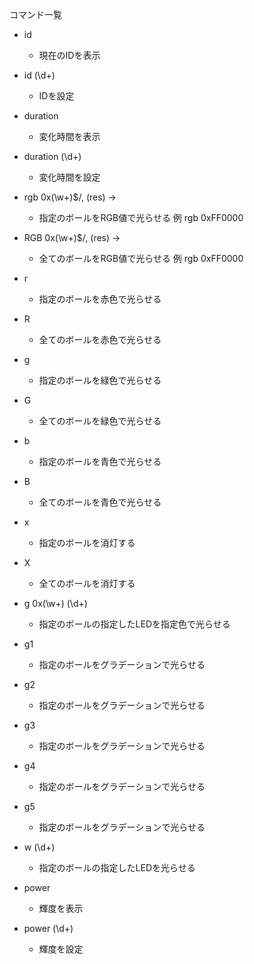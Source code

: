 コマンド一覧

* id
	* 現在のIDを表示

* id (\d+)
	* IDを設定

* duration
	* 変化時間を表示

* duration (\d+)
	* 変化時間を設定

* rgb 0x(\w+)$/, (res) ->
	* 指定のボールをRGB値で光らせる 例 rgb 0xFF0000

* RGB 0x(\w+)$/, (res) ->
	* 全てのボールをRGB値で光らせる 例 rgb 0xFF0000

* r
	* 指定のボールを赤色で光らせる

* R
	* 全てのボールを赤色で光らせる

* g
	* 指定のボールを緑色で光らせる

* G
	* 全てのボールを緑色で光らせる

* b
	* 指定のボールを青色で光らせる

* B
	* 全てのボールを青色で光らせる

* x
	* 指定のボールを消灯する

* X
	* 全てのボールを消灯する

* g 0x(\w+) (\d+)
	* 指定のボールの指定したLEDを指定色で光らせる

* g1
	* 指定のボールをグラデーションで光らせる

* g2
	* 指定のボールをグラデーションで光らせる

* g3
	* 指定のボールをグラデーションで光らせる

* g4
	* 指定のボールをグラデーションで光らせる

* g5
	* 指定のボールをグラデーションで光らせる

* w (\d+)
	* 指定のボールの指定したLEDを光らせる

* power
	* 輝度を表示

* power (\d+)
	* 輝度を設定


